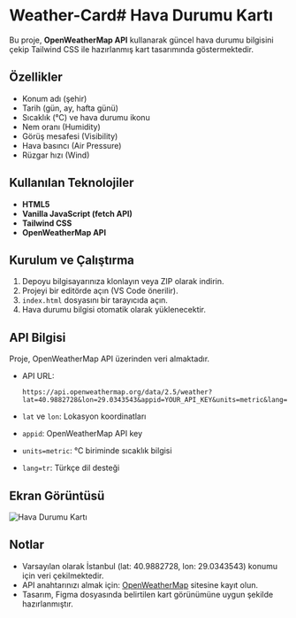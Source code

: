 # Weather-Card# Hava Durumu Kartı

Bu proje, **OpenWeatherMap API** kullanarak güncel hava durumu bilgisini çekip Tailwind CSS ile hazırlanmış kart tasarımında göstermektedir.

## Özellikler

* Konum adı (şehir)
* Tarih (gün, ay, hafta günü)
* Sıcaklık (°C) ve hava durumu ikonu
* Nem oranı (Humidity)
* Görüş mesafesi (Visibility)
* Hava basıncı (Air Pressure)
* Rüzgar hızı (Wind)

## Kullanılan Teknolojiler

* **HTML5**
* **Vanilla JavaScript (fetch API)**
* **Tailwind CSS**
* **OpenWeatherMap API**

## Kurulum ve Çalıştırma

1. Depoyu bilgisayarınıza klonlayın veya ZIP olarak indirin.
2. Projeyi bir editörde açın (VS Code önerilir).
3. `index.html` dosyasını bir tarayıcıda açın.
4. Hava durumu bilgisi otomatik olarak yüklenecektir.

## API Bilgisi

Proje, OpenWeatherMap API üzerinden veri almaktadır.

* API URL:

  ```
  https://api.openweathermap.org/data/2.5/weather?lat=40.9882728&lon=29.0343543&appid=YOUR_API_KEY&units=metric&lang=tr
  ```
* `lat` ve `lon`: Lokasyon koordinatları
* `appid`: OpenWeatherMap API key
* `units=metric`: °C biriminde sıcaklık bilgisi
* `lang=tr`: Türkçe dil desteği

## Ekran Görüntüsü

![Hava Durumu Kartı](./screenshot.png)

## Notlar

* Varsayılan olarak İstanbul (lat: 40.9882728, lon: 29.0343543) konumu için veri çekilmektedir.
* API anahtarınızı almak için: [OpenWeatherMap](https://openweathermap.org/) sitesine kayıt olun.
* Tasarım, Figma dosyasında belirtilen kart görünümüne uygun şekilde hazırlanmıştır.
